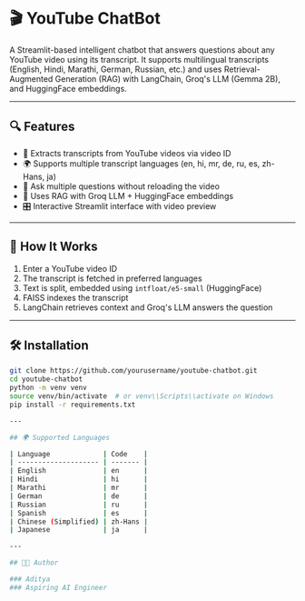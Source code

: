 # 🎬 YouTube ChatBot

A Streamlit-based intelligent chatbot that answers questions about any YouTube video using its transcript. It supports multilingual transcripts (English, Hindi, Marathi, German, Russian, etc.) and uses Retrieval-Augmented Generation (RAG) with LangChain, Groq's LLM (Gemma 2B), and HuggingFace embeddings.

---

## 🔍 Features

- 🎥 Extracts transcripts from YouTube videos via video ID
- 🌍 Supports multiple transcript languages (en, hi, mr, de, ru, es, zh-Hans, ja)
- 💬 Ask multiple questions without reloading the video
- 🧠 Uses RAG with Groq LLM + HuggingFace embeddings
- 🎛️ Interactive Streamlit interface with video preview

---

## 🧠 How It Works

1. Enter a YouTube video ID
2. The transcript is fetched in preferred languages
3. Text is split, embedded using `intfloat/e5-small` (HuggingFace)
4. FAISS indexes the transcript
5. LangChain retrieves context and Groq's LLM answers the question

---

## 🛠️ Installation

```bash
git clone https://github.com/yourusername/youtube-chatbot.git
cd youtube-chatbot
python -m venv venv
source venv/bin/activate  # or venv\\Scripts\\activate on Windows
pip install -r requirements.txt

---

## 🌍 Supported Languages

| Language             | Code    |
| -------------------- | ------- |
| English              | en      |
| Hindi                | hi      |
| Marathi              | mr      |
| German               | de      |
| Russian              | ru      |
| Spanish              | es      |
| Chinese (Simplified) | zh-Hans |
| Japanese             | ja      |

---

## 👨‍💻 Author

### Aditya
### Aspiring AI Engineer

